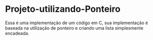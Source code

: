 # Projeto-utilizando-Ponteiro
Essa é uma implementação de um código em C, sua implementação é baseada na utilização de ponteiro e criando uma lista simplesmente encadeada.
